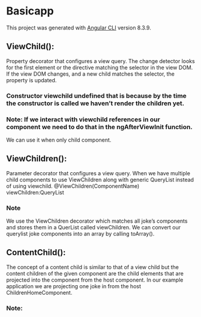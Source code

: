 # Basicapp

This project was generated with [Angular CLI](https://github.com/angular/angular-cli) version 8.3.9.

## ViewChild():

Property decorator that configures a view query. The change detector looks for the first element or the directive matching the selector in the view DOM. If the view DOM changes, and a new child matches the selector, the property is updated.

### Constructor viewchild undefined that is because by the time the constructor is called we haven’t render the children yet.

### Note: If we interact with viewchild references in our component we need to do that in the ngAfterViewInit function.

We can use it when only child component.

## ViewChildren():

Parameter decorator that configures a view query.
When we have multiple child components to use ViewChildren along with generic QueryList instead of using viewchild.
@ViewChildren(ComponentName) viewChildren:QueryList<ComponentName>

### Note

We use the ViewChildren decorator which matches all joke’s components and stores them in a QuerList called viewChildren.
We can convert our querylist joke components into an array by calling toArray().

## ContentChild():

The concept of a content child is similar to that of a view child but the content children of the given component are the child elements that are projected into the component from the host component.
In our example application we are projecting one joke in from the host ChildrenHomeComponent.

### Note:
